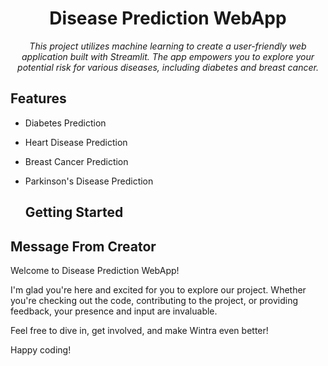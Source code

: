 <div align="center">


# Disease Prediction WebApp


<i>This project utilizes machine learning to create a user-friendly web application built with Streamlit. The app empowers you to explore your potential risk for various diseases, including diabetes and breast cancer. </i>


</div>

## Features
- Diabetes Prediction
- Heart Disease Prediction
- Breast Cancer Prediction
- Parkinson's Disease Prediction
    
    
    ## Getting Started




## Message From Creator

Welcome to Disease Prediction WebApp!

I'm glad you're here and excited for you to explore our project. Whether you're checking out the code, contributing to the project, or providing feedback, your presence and input are invaluable.

Feel free to dive in, get involved, and make Wintra even better!

Happy coding!

<div>